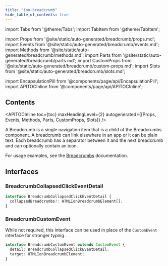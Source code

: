 ```yaml
---
title: "ion-breadcrumb"
hide_table_of_contents: true
---
```

import Tabs from '@theme/Tabs';
import TabItem from '@theme/TabItem';

import Props from '@site/static/auto-generated/breadcrumb/props.md';
import Events from '@site/static/auto-generated/breadcrumb/events.md';
import Methods from '@site/static/auto-generated/breadcrumb/methods.md';
import Parts from '@site/static/auto-generated/breadcrumb/parts.md';
import CustomProps from '@site/static/auto-generated/breadcrumb/custom-props.md';
import Slots from '@site/static/auto-generated/breadcrumb/slots.md';



import EncapsulationPill from '@components/page/api/EncapsulationPill';
import APITOCInline from '@components/page/api/APITOCInline';

<EncapsulationPill type="shadow" />

<h2 className="table-of-contents__title">Contents</h2>

<APITOCInline
  toc={toc}
  maxHeadingLevel={2}
  autogenerated={[Props, Events, Methods, Parts, CustomProps, Slots]}
/>



A Breadcrumb is a single navigation item that is a child of the Breadcrumbs component. A breadcrumb can link elsewhere in an app or it can be plain text. Each breadcrumb has a separator between it and the next breadcrumb and can optionally contain an icon.

For usage examples, see the [Breadcrumbs](/docs/api/breadcrumbs) documentation.

## Interfaces

### BreadcrumbCollapsedClickEventDetail

```typescript
interface BreadcrumbCollapsedClickEventDetail {
  collapsedBreadcrumbs?: HTMLIonBreadcrumbElement[];
}
```

### BreadcrumbCustomEvent

While not required, this interface can be used in place of the `CustomEvent` interface for stronger typing .

```typescript
interface BreadcrumbCustomEvent extends CustomEvent {
  detail: BreadcrumbCollapsedClickEventDetail;
  target: HTMLIonBreadcrumbElement;
}
```




<Props />
<Events />
<Methods />
<Parts />
<CustomProps />
<Slots />